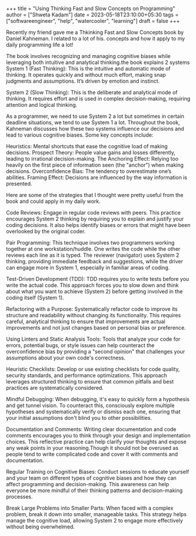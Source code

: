+++
title = "Using Thinking Fast and Slow Concepts on Programming"
author = ["Shweta Kadam"]
date = 2023-05-18T23:10:00+05:30
tags = ["softwareengineer", "help", "watercooler", "learning"]
draft = false
+++

Recently my friend gave me a Thkinking Fast and Slow Concepts book by Daniel Kahneman. I related to a lot of his. concepts and how it apply to my daily programming life a lot!

The book involves recognizing and managing cognitive biases while leveraging both intuitive and analytical thinking.the book explains 2 systems 
System 1 (Fast Thinking): This is the intuitive and automatic mode of thinking. It operates quickly and without much effort, making snap judgments and assumptions. It’s driven by emotion and instinct.

System 2 (Slow Thinking): This is the deliberate and analytical mode of thinking. It requires effort and is used in complex decision-making, requiring attention and logical thinking.


As a programmer, we need to use System 2 a lot but sometimes in certain deadline situations, we tend to use System 1 a lot. Throughout the book, Kahneman discusses how these two systems influence our decisions and lead to various cognitive biases. Some key concepts include:

Heuristics: Mental shortcuts that ease the cognitive load of making decisions.
Prospect Theory: People value gains and losses differently, leading to irrational decision-making.
The Anchoring Effect: Relying too heavily on the first piece of information seen (the "anchor") when making decisions.
Overconfidence Bias: The tendency to overestimate one’s abilities.
Framing Effect: Decisions are influenced by the way information is presented.

Here are some of the strategies that I thought were pretty useful from the book and could apply in my  daily work.

Code Reviews: Engage in regular code reviews with peers. This practice encourages System 2 thinking by requiring you to explain and justify your coding decisions. It also helps identify biases or errors that might have been overlooked by the original coder.

Pair Programming: This technique involves two programmers working together at one workstation/huddle. One writes the code while the other reviews each line as it is typed. The reviewer (navigator) uses System 2 thinking, providing immediate feedback and suggestions, while the driver can engage more in System 1, especially in familiar areas of coding.

Test-Driven Development (TDD): TDD requires you to write tests before you write the actual code. This approach forces you to slow down and think about what you want to achieve (System 2) before getting involved in the coding itself (System 1).

Refactoring with a Purpose: Systematically refactor code to improve its structure and readability without changing its functionality. This requires careful, analytical thinking to ensure that improvements are actual improvements and not just changes based on personal bias or preference.

Using Linters and Static Analysis Tools: Tools that analyze your code for errors, potential bugs, or style issues can help counteract the overconfidence bias by providing a "second opinion" that challenges your assumptions about your own code's correctness.

Heuristic Checklists: Develop or use existing checklists for code quality, security standards, and performance optimizations. This approach leverages structured thinking to ensure that common pitfalls and best practices are systematically considered.

Mindful Debugging: When debugging, it's easy to quickly form a hypothesis and get tunnel vision. To counteract this, consciously explore multiple hypotheses and systematically verify or dismiss each one, ensuring that your initial assumptions don't blind you to other possibilities.

Documentation and Comments: Writing clear documentation and code comments encourages you to think through your design and implementation choices. This reflective practice can help clarify your thoughts and expose any weak points in your reasoning.Though it should not be overused as people tend to write complicated code and cover it with comments and documentation.

Regular Training on Cognitive Biases: Conduct sessions to educate yourself and your team on different types of cognitive biases and how they can affect programming and decision-making. This awareness can help everyone be more mindful of their thinking patterns and decision-making processes.

Break Large Problems into Smaller Parts: When faced with a complex problem, break it down into smaller, manageable tasks. This strategy helps manage the cognitive load, allowing System 2 to engage more effectively without being overwhelmed.

